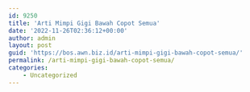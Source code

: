 ```yaml
---
id: 9250
title: 'Arti Mimpi Gigi Bawah Copot Semua'
date: '2022-11-26T02:36:12+00:00'
author: admin
layout: post
guid: 'https://bos.awn.biz.id/arti-mimpi-gigi-bawah-copot-semua/'
permalink: /arti-mimpi-gigi-bawah-copot-semua/
categories:
    - Uncategorized
---
```


